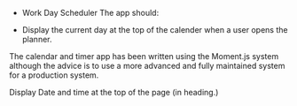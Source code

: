 * Work Day Scheduler
The app should:

* Display the current day at the top of the calender when a user opens the planner.
 
 
 The calendar and timer app has  been written using the Moment.js system although the advice is to use a more advanced and fully maintained system for a production system.

 Display Date and time at the top of the page (in heading.) 

